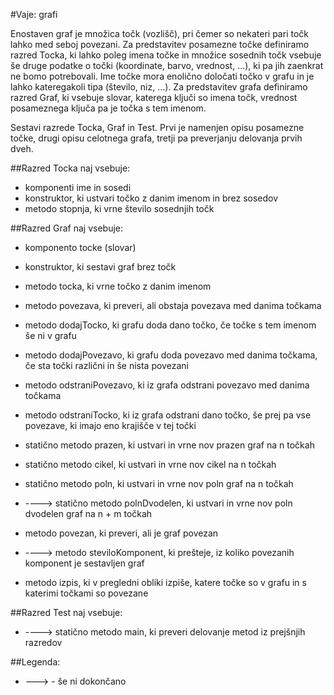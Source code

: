 #Vaje: grafi

Enostaven graf je množica točk (vozlišč), pri čemer so nekateri pari točk lahko med seboj povezani. Za predstavitev posamezne točke definiramo razred Tocka, ki lahko poleg imena točke in množice sosednih točk vsebuje še druge podatke o točki (koordinate, barvo, vrednost, ...), ki pa jih zaenkrat ne bomo potrebovali. Ime točke mora enolično določati točko v grafu in je lahko kateregakoli tipa (število, niz, ...). Za predstavitev grafa definiramo razred Graf, ki vsebuje slovar, katerega ključi so imena točk, vrednost posameznega ključa pa je točka s tem imenom.

Sestavi razrede Tocka, Graf in Test. Prvi je namenjen opisu posamezne točke, drugi opisu celotnega grafa, tretji pa preverjanju delovanja prvih dveh.

##Razred Tocka naj vsebuje:

   * komponenti ime in sosedi
   * konstruktor, ki ustvari točko z danim imenom in brez sosedov
   * metodo stopnja, ki vrne število sosednjih točk

##Razred Graf naj vsebuje:

   * komponento tocke (slovar)
   * konstruktor, ki sestavi graf brez točk
   * metodo tocka, ki vrne točko z danim imenom
   * metodo povezava, ki preveri, ali obstaja povezava med danima točkama

   * metodo dodajTocko, ki grafu doda dano točko, če točke s tem imenom še ni v grafu
   * metodo dodajPovezavo, ki grafu doda povezavo med danima točkama, če sta točki različni in še nista povezani
   * metodo odstraniPovezavo, ki iz grafa odstrani povezavo med danima točkama
   * metodo odstraniTocko, ki iz grafa odstrani dano točko, še prej pa vse povezave, ki imajo eno krajišče v tej točki

   * statično metodo prazen, ki ustvari in vrne nov prazen graf na n točkah
   * statično metodo cikel, ki ustvari in vrne nov cikel na n točkah
   * statično metodo poln, ki ustvari in vrne nov poln graf na n točkah
   * ----> statično metodo polnDvodelen, ki ustvari in vrne nov poln dvodelen graf na n + m točkah

   * metodo povezan, ki preveri, ali je graf povezan
   * ----> metodo steviloKomponent, ki prešteje, iz koliko povezanih komponent je sestavljen graf

   * metodo izpis, ki v pregledni obliki izpiše, katere točke so v grafu in s katerimi točkami so povezane

##Razred Test naj vsebuje:

   * ----> statično metodo main, ki preveri delovanje metod iz prejšnjih razredov
   
##Legenda:
* ---> - še ni dokončano
